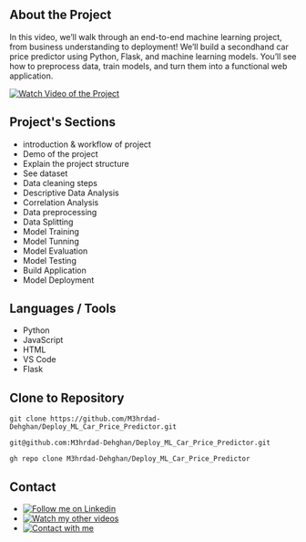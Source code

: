 ## About the Project

In this video, we’ll walk through an end-to-end machine learning project, from business understanding to deployment! We’ll build a secondhand car price predictor using Python, Flask, and machine learning models. You’ll see how to preprocess data, train models, and turn them into a functional web application. 

[![Watch Video of the Project](https://img.shields.io/badge/YouTube-Watch_Video-red)](https://www.youtube.com/watch?v=RlbUyfibVYk)

## Project's Sections

- introduction & workflow of project
- Demo of the project
- Explain the project structure
- See dataset
- Data cleaning steps
- Descriptive Data Analysis
- Correlation Analysis
- Data preprocessing
- Data Splitting
- Model Training
- Model Tunning
- Model Evaluation
- Model Testing
- Build Application
- Model Deployment

## Languages / Tools

- Python
- JavaScript
- HTML
- VS Code
- Flask

## Clone to Repository

```HTTP
git clone https://github.com/M3hrdad-Dehghan/Deploy_ML_Car_Price_Predictor.git
```

```SSH
git@github.com:M3hrdad-Dehghan/Deploy_ML_Car_Price_Predictor.git
```

```CLI
gh repo clone M3hrdad-Dehghan/Deploy_ML_Car_Price_Predictor
```

## Contact

- [![Follow me on Linkedin  ](https://img.shields.io/badge/LinkedIn-Profile-blue)](https://www.linkedin.com/in/mehrdad-dehghan)
- [![Watch my other videos  ](https://img.shields.io/badge/YouTube-Channel-red)](https://www.youtube.com/@Mer_Dehghan)
- [![Contact with me  ](https://img.shields.io/badge/Gmail-Mail-red)](mailto:Mansourdehghan.Mehrdad@gmail.com)
